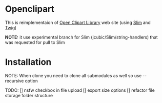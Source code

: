 # Openclipart

This is reimplementaion of [Open Clipart Library](http://openclipart.org/) web site (using [Slim](http://www.slimframework.com/) and [Twig](http://twig.sensiolabs.org/))

**NOTE:** it use experimental branch for Slim (jcubic/Slim/string-handlers) that was requested for pull to Slim

# Installation

NOTE: When clone you need to clone all submodules as well so use --recursive option

TODO:
  [] nsfw checkbox in file upload
  [] export size options
  [] refactor file storage folder structure